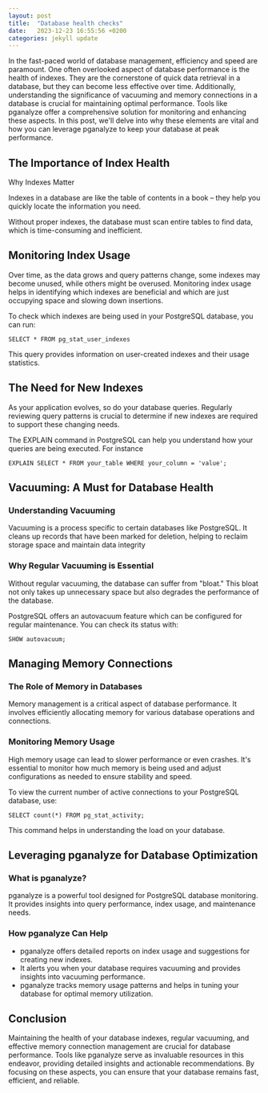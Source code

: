 ```yaml
---
layout: post
title:  "Database health checks"
date:   2023-12-23 16:55:56 +0200
categories: jekyll update
---
```


In the fast-paced world of database management, efficiency and speed are paramount. One often overlooked aspect of database performance is the health of indexes. They are the cornerstone of quick data retrieval in a database, but they can become less effective over time. Additionally, understanding the significance of vacuuming and memory connections in a database is crucial for maintaining optimal performance. Tools like pganalyze offer a comprehensive solution for monitoring and enhancing these aspects. In this post, we'll delve into why these elements are vital and how you can leverage pganalyze to keep your database at peak performance.


## The Importance of Index Health
Why Indexes Matter

Indexes in a database are like the table of contents in a book – they help you quickly locate the information you need. 

Without proper indexes, the database must scan entire tables to find data, which is time-consuming and inefficient.

## Monitoring Index Usage
Over time, as the data grows and query patterns change, some indexes may become unused, while others might be overused. Monitoring index usage helps in identifying which indexes are beneficial and which are just occupying space and slowing down insertions.

To check which indexes are being used in your PostgreSQL database, 
you can run:

```
SELECT * FROM pg_stat_user_indexes
```


This query provides information on user-created indexes and their usage statistics.

## The Need for New Indexes
As your application evolves, so do your database queries. Regularly reviewing query patterns is crucial to determine if new indexes are required to support these changing needs.

The EXPLAIN command in PostgreSQL can help you understand how your queries are being executed. For instance

```
EXPLAIN SELECT * FROM your_table WHERE your_column = 'value';

```
## Vacuuming: A Must for Database Health
### Understanding Vacuuming

Vacuuming is a process specific to certain databases like PostgreSQL. It cleans up records that have been marked for deletion, helping to reclaim storage space and maintain data integrity
### Why Regular Vacuuming is Essential
Without regular vacuuming, the database can suffer from "bloat." This bloat not only takes up unnecessary space but also degrades the performance of the database.

PostgreSQL offers an autovacuum feature which can be configured for regular maintenance. You can check its status with:
```
SHOW autovacuum;
```

## Managing Memory Connections
### The Role of Memory in Databases
Memory management is a critical aspect of database performance. It involves efficiently allocating memory for various database operations and connections.
### Monitoring Memory Usage
High memory usage can lead to slower performance or even crashes. It's essential to monitor how much memory is being used and adjust configurations as needed to ensure stability and speed.

To view the current number of active connections to your PostgreSQL database, use:

```
SELECT count(*) FROM pg_stat_activity;

```

This command helps in understanding the load on your database.


## Leveraging pganalyze for Database Optimization
### What is pganalyze?
pganalyze is a powerful tool designed for PostgreSQL database monitoring. It provides insights into query performance, index usage, and maintenance needs.
### How pganalyze Can Help
* pganalyze offers detailed reports on index usage and suggestions for creating new indexes.
* It alerts you when your database requires vacuuming and provides insights into vacuuming performance.
* pganalyze tracks memory usage patterns and helps in tuning your database for optimal memory utilization.

## Conclusion
Maintaining the health of your database indexes, regular vacuuming, and effective memory connection management are crucial for database performance. Tools like pganalyze serve as invaluable resources in this endeavor, providing detailed insights and actionable recommendations. By focusing on these aspects, you can ensure that your database remains fast, efficient, and reliable.
